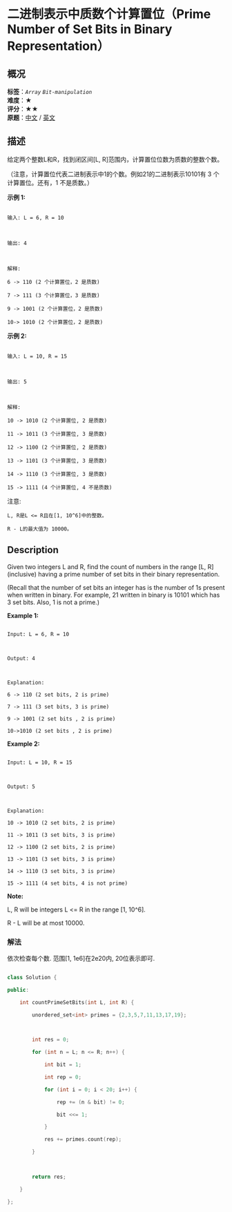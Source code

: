 # 二进制表示中质数个计算置位（Prime Number of Set Bits in Binary Representation）
## 概况
**标签**：*`Array`*  *`Bit-manipulation`*<br>
**难度**：★<br>
**评分**：★★<br>
**原题**：[中文](https://leetcode-cn.com/problems/prime-number-of-set-bits-in-binary-representation) / [英文](https://leetcode.com/problems/prime-number-of-set-bits-in-binary-representation)
## 描述

给定两个整数L和R，找到闭区间[L, R]范围内，计算置位位数为质数的整数个数。



（注意，计算置位代表二进制表示中1的个数。例如21的二进制表示10101有 3 个计算置位。还有，1 不是质数。）



**示例 1:**

```

输入: L = 6, R = 10



输出: 4



解释:

6 -> 110 (2 个计算置位，2 是质数)

7 -> 111 (3 个计算置位，3 是质数)

9 -> 1001 (2 个计算置位，2 是质数)

10-> 1010 (2 个计算置位，2 是质数)

```





**示例 2:**

```

输入: L = 10, R = 15



输出: 5



解释:

10 -> 1010 (2 个计算置位, 2 是质数)

11 -> 1011 (3 个计算置位, 3 是质数)

12 -> 1100 (2 个计算置位, 2 是质数)

13 -> 1101 (3 个计算置位, 3 是质数)

14 -> 1110 (3 个计算置位, 3 是质数)

15 -> 1111 (4 个计算置位, 4 不是质数)

```





注意:





	L, R是L <= R且在[1, 10^6]中的整数。

	R - L的最大值为 10000。





## Description

Given two integers L and R, find the count of numbers in the range [L, R] (inclusive) having a prime number of set bits in their binary representation.



(Recall that the number of set bits an integer has is the number of 1s present when written in binary.  For example, 21 written in binary is 10101 which has 3 set bits.  Also, 1 is not a prime.)





**Example 1:**

```

Input: L = 6, R = 10



Output: 4



Explanation:

6 -> 110 (2 set bits, 2 is prime)

7 -> 111 (3 set bits, 3 is prime)

9 -> 1001 (2 set bits , 2 is prime)

10->1010 (2 set bits , 2 is prime)

```





**Example 2:**

```

Input: L = 10, R = 15



Output: 5



Explanation:

10 -> 1010 (2 set bits, 2 is prime)

11 -> 1011 (3 set bits, 3 is prime)

12 -> 1100 (2 set bits, 2 is prime)

13 -> 1101 (3 set bits, 3 is prime)

14 -> 1110 (3 set bits, 3 is prime)

15 -> 1111 (4 set bits, 4 is not prime)

```



**Note:**



L, R will be integers L <= R in the range [1, 10^6].

R - L will be at most 10000.



### 解法

依次检查每个数. 范围[1, 1e6]在2e20内, 20位表示即可.

```c++

class Solution {

public:

    int countPrimeSetBits(int L, int R) {

        unordered_set<int> primes = {2,3,5,7,11,13,17,19};

        

        int res = 0;

        for (int n = L; n <= R; n++) {

            int bit = 1;

            int rep = 0;

            for (int i = 0; i < 20; i++) {

                rep += (n & bit) != 0;

                bit <<= 1;

            }

            res += primes.count(rep);

        }

        

        return res;

    }

};

```